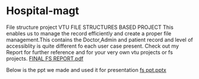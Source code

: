 # Hospital-magt
File structure project 
VTU FILE STRUCTURES BASED PROJECT
This enables us to manage the record efficiently and create a proper file management.This contains the Doctor,Admin and patient record and level of accessiblity is quite different fo each user case present.
Check out my Report for further reference and for your very own vtu projects or fs projects.
[FINAL FS REPORT.pdf](https://github.com/DIS25TTY/Hospital-magt/files/11926796/FINAL.FS.REPORT.pdf)

Below is the ppt we made and used it for presentation 
[fs ppt.pptx](https://github.com/DIS25TTY/Hospital-magt/files/11926793/fs.ppt.pptx)
